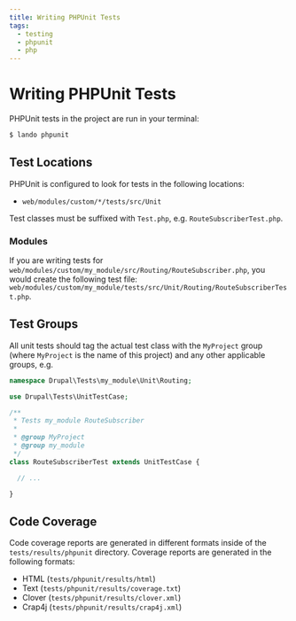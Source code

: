```yaml
---
title: Writing PHPUnit Tests
tags:
  - testing
  - phpunit
  - php
---
```

# Writing PHPUnit Tests

PHPUnit tests in the project are run in your terminal:

```bash
$ lando phpunit
```

## Test Locations

PHPUnit is configured to look for tests in the following locations:

* `web/modules/custom/*/tests/src/Unit`

Test classes must be suffixed with `Test.php`, e.g. `RouteSubscriberTest.php`.

### Modules
If you are writing tests for
`web/modules/custom/my_module/src/Routing/RouteSubscriber.php`, you would create
the following test file:
`web/modules/custom/my_module/tests/src/Unit/Routing/RouteSubscriberTest.php`.

## Test Groups
All unit tests should tag the actual test class with the `MyProject` group
(where `MyProject` is the name of this project) and any other applicable groups,
e.g.

```php
namespace Drupal\Tests\my_module\Unit\Routing;

use Drupal\Tests\UnitTestCase;

/**
 * Tests my_module RouteSubscriber
 *
 * @group MyProject
 * @group my_module
 */
class RouteSubscriberTest extends UnitTestCase {

  // ...

}
```

## Code Coverage
Code coverage reports are generated in different formats inside of the
`tests/results/phpunit` directory. Coverage reports are generated in the
following formats:

* HTML (`tests/phpunit/results/html`)
* Text (`tests/phpunit/results/coverage.txt`)
* Clover (`tests/phpunit/results/clover.xml`)
* Crap4j (`tests/phpunit/results/crap4j.xml`)

